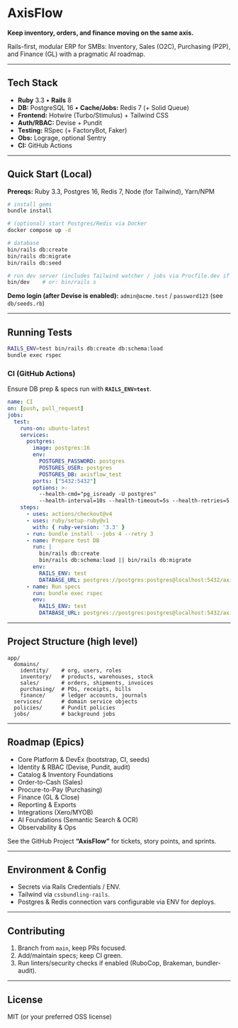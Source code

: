 # AxisFlow
**Keep inventory, orders, and finance moving on the same axis.**

Rails-first, modular ERP for SMBs: Inventory, Sales (O2C), Purchasing (P2P), and Finance (GL) with a pragmatic AI roadmap.

---

## Tech Stack
- **Ruby** 3.3 • **Rails** 8  
- **DB:** PostgreSQL 16 • **Cache/Jobs:** Redis 7 (+ Solid Queue)  
- **Frontend:** Hotwire (Turbo/Stimulus) + Tailwind CSS  
- **Auth/RBAC:** Devise + Pundit  
- **Testing:** RSpec (+ FactoryBot, Faker)  
- **Obs:** Lograge, optional Sentry  
- **CI:** GitHub Actions

---

## Quick Start (Local)

**Prereqs:** Ruby 3.3, Postgres 16, Redis 7, Node (for Tailwind), Yarn/NPM

~~~bash
# install gems
bundle install

# (optional) start Postgres/Redis via Docker
docker compose up -d

# database
bin/rails db:create
bin/rails db:migrate
bin/rails db:seed

# run dev server (includes Tailwind watcher / jobs via Procfile.dev if you use foreman/overmind)
bin/dev    # or: bin/rails s
~~~

**Demo login (after Devise is enabled):** `admin@acme.test` / `password123` (see `db/seeds.rb`)

---

## Running Tests

~~~bash
RAILS_ENV=test bin/rails db:create db:schema:load
bundle exec rspec
~~~

### CI (GitHub Actions)
Ensure DB prep & specs run with **`RAILS_ENV=test`**.

~~~yaml
name: CI
on: [push, pull_request]
jobs:
  test:
    runs-on: ubuntu-latest
    services:
      postgres:
        image: postgres:16
        env:
          POSTGRES_PASSWORD: postgres
          POSTGRES_USER: postgres
          POSTGRES_DB: axisflow_test
        ports: ["5432:5432"]
        options: >-
          --health-cmd="pg_isready -U postgres"
          --health-interval=10s --health-timeout=5s --health-retries=5
    steps:
      - uses: actions/checkout@v4
      - uses: ruby/setup-ruby@v1
        with: { ruby-version: '3.3' }
      - run: bundle install --jobs 4 --retry 3
      - name: Prepare test DB
        run: |
          bin/rails db:create
          bin/rails db:schema:load || bin/rails db:migrate
        env:
          RAILS_ENV: test
          DATABASE_URL: postgres://postgres:postgres@localhost:5432/axisflow_test
      - name: Run specs
        run: bundle exec rspec
        env:
          RAILS_ENV: test
          DATABASE_URL: postgres://postgres:postgres@localhost:5432/axisflow_test
~~~

---

## Project Structure (high level)

~~~text
app/
  domains/
    identity/    # org, users, roles
    inventory/   # products, warehouses, stock
    sales/       # orders, shipments, invoices
    purchasing/  # POs, receipts, bills
    finance/     # ledger accounts, journals
  services/      # domain service objects
  policies/      # Pundit policies
  jobs/          # background jobs
~~~

---

## Roadmap (Epics)
- Core Platform & DevEx (bootstrap, CI, seeds)  
- Identity & RBAC (Devise, Pundit, audit)  
- Catalog & Inventory Foundations  
- Order-to-Cash (Sales)  
- Procure-to-Pay (Purchasing)  
- Finance (GL & Close)  
- Reporting & Exports  
- Integrations (Xero/MYOB)  
- AI Foundations (Semantic Search & OCR)  
- Observability & Ops  

See the GitHub Project **“AxisFlow”** for tickets, story points, and sprints.

---

## Environment & Config
- Secrets via Rails Credentials / ENV.  
- Tailwind via `cssbundling-rails`.  
- Postgres & Redis connection vars configurable via ENV for deploys.

---

## Contributing
1. Branch from `main`, keep PRs focused.  
2. Add/maintain specs; keep CI green.  
3. Run linters/security checks if enabled (RuboCop, Brakeman, bundler-audit).

---

## License
MIT (or your preferred OSS license)

